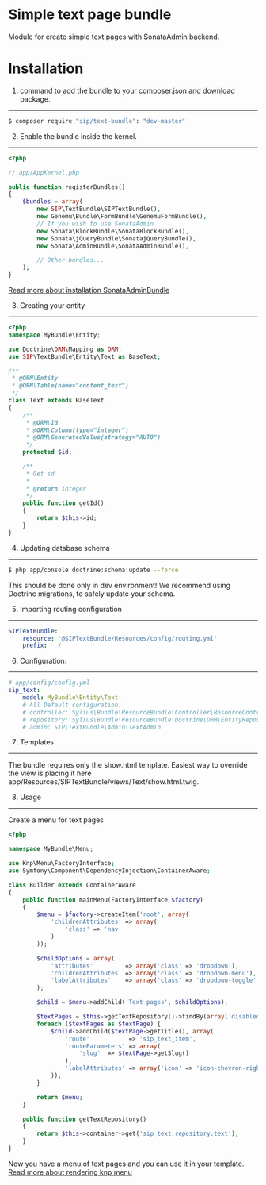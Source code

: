 Simple text page bundle
=======================

Module for create simple text pages with SonataAdmin backend.

Installation
============

1. command to add the bundle to your composer.json and download package.
------------------------------------------------------------------------

``` bash
$ composer require "sip/text-bundle": "dev-master"
```

2. Enable the bundle inside the kernel.
---------------------------------------

``` php
<?php

// app/AppKernel.php

public function registerBundles()
{
    $bundles = array(
        new SIP\TextBundle\SIPTextBundle(),
        new Genemu\Bundle\FormBundle\GenemuFormBundle(),
        // If you wish to use SonataAdmin
        new Sonata\BlockBundle\SonataBlockBundle(),
        new Sonata\jQueryBundle\SonatajQueryBundle(),
        new Sonata\AdminBundle\SonataAdminBundle(),

        // Other bundles...
    );
}
```

[Read more about installation SonataAdminBundle](http://sonata-project.org/bundles/admin/master/doc/reference/installation.html#installation)

3. Creating your entity
-----------------------

``` php
<?php
namespace MyBundle\Entity;

use Doctrine\ORM\Mapping as ORM;
use SIP\TextBundle\Entity\Text as BaseText;

/**
 * @ORM\Entity
 * @ORM\Table(name="content_text")
 */
class Text extends BaseText
{
    /**
     * @ORM\Id
     * @ORM\Column(type="integer")
     * @ORM\GeneratedValue(strategy="AUTO")
     */
    protected $id;

    /**
     * Get id
     *
     * @return integer
     */
    public function getId()
    {
        return $this->id;
    }
}
```

4. Updating database schema
---------------------------

``` bash
$ php app/console doctrine:schema:update --force
```

This should be done only in dev environment! We recommend using Doctrine migrations, to safely update your schema.

5. Importing routing configuration
----------------------------------

``` yml
SIPTextBundle:
    resource: '@SIPTextBundle/Resources/config/routing.yml'
    prefix:   /
```

6. Configuration:
-----------------

``` yml
# app/config/config.yml
sip_text:
    model: MyBundle\Entity\Text
    # All Default configuration:
    # controller: Sylius\Bundle\ResourceBundle\Controller\ResourceController
    # repository: Sylius\Bundle\ResourceBundle\Doctrine\ORM\EntityRepository
    # admin: SIP\TextBundle\Admin\TextAdmin
```

7. Templates
------------

The bundle requires only the show.html template.
Easiest way to override the view is placing it here app/Resources/SIPTextBundle/views/Text/show.html.twig.

8. Usage
--------

Create a menu for text pages

``` php
<?php

namespace MyBundle\Menu;

use Knp\Menu\FactoryInterface;
use Symfony\Component\DependencyInjection\ContainerAware;

class Builder extends ContainerAware
{
    public function mainMenu(FactoryInterface $factory)
    {
        $menu = $factory->createItem('root', array(
            'childrenAttributes' => array(
                'class' => 'nav'
            )
        ));

        $childOptions = array(
            'attributes'         => array('class' => 'dropdown'),
            'childrenAttributes' => array('class' => 'dropdown-menu'),
            'labelAttributes'    => array('class' => 'dropdown-toggle', 'data-toggle' => 'dropdown', 'href' => '#')
        );

        $child = $menu->addChild('Text pages', $childOptions);

        $textPages = $this->getTextRepository()->findBy(array('disabled' => 0));
        foreach ($textPages as $textPage) {
            $child->addChild($textPage->getTitle(), array(
                'route'           => 'sip_text_item',
                'routeParameters' => array(
                    'slug'  => $textPage->getSlug()
                ),
                'labelAttributes' => array('icon' => 'icon-chevron-right')
            ));
        }

        return $menu;
    }

    public function getTextRepository()
    {
        return $this->container->get('sip_text.repository.text');
    }
}
```

Now you have a menu of text pages and you can use it in your template.
[Read more about rendering knp menu](https://github.com/KnpLabs/KnpMenuBundle/blob/master/Resources/doc/index.md#rendering-menus)

